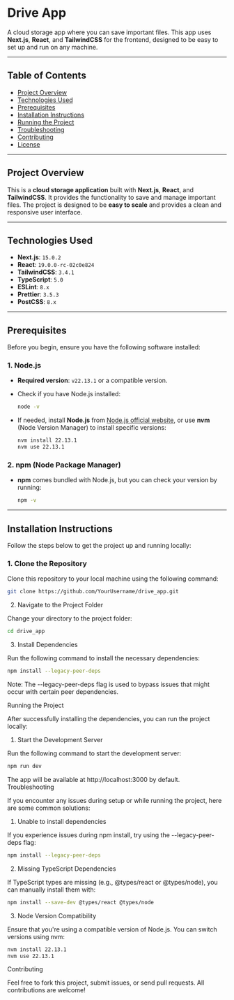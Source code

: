 # Drive App

A cloud storage app where you can save important files. This app uses **Next.js**, **React**, and **TailwindCSS** for the frontend, designed to be easy to set up and run on any machine.

---

## Table of Contents

- [Project Overview](#project-overview)
- [Technologies Used](#technologies-used)
- [Prerequisites](#prerequisites)
- [Installation Instructions](#installation-instructions)
- [Running the Project](#running-the-project)
- [Troubleshooting](#troubleshooting)
- [Contributing](#contributing)
- [License](#license)

---

## Project Overview

This is a **cloud storage application** built with **Next.js**, **React**, and **TailwindCSS**. It provides the functionality to save and manage important files. The project is designed to be **easy to scale** and provides a clean and responsive user interface.

---

## Technologies Used

- **Next.js**: `15.0.2`
- **React**: `19.0.0-rc-02c0e824`
- **TailwindCSS**: `3.4.1`
- **TypeScript**: `5.0`
- **ESLint**: `8.x`
- **Prettier**: `3.5.3`
- **PostCSS**: `8.x`

---

## Prerequisites

Before you begin, ensure you have the following software installed:

### 1. Node.js

- **Required version**: `v22.13.1` or a compatible version.
- Check if you have Node.js installed:
    ```bash
    node -v
    ```

- If needed, install **Node.js** from [Node.js official website](https://nodejs.org/), or use **nvm** (Node Version Manager) to install specific versions:
    ```bash
    nvm install 22.13.1
    nvm use 22.13.1
    ```

### 2. npm (Node Package Manager)

- **npm** comes bundled with Node.js, but you can check your version by running:
    ```bash
    npm -v
    ```

---

## Installation Instructions

Follow the steps below to get the project up and running locally:

### 1. Clone the Repository

Clone this repository to your local machine using the following command:
```bash
git clone https://github.com/YourUsername/drive_app.git
```


2. Navigate to the Project Folder

Change your directory to the project folder:
```bash
cd drive_app
```

3. Install Dependencies

Run the following command to install the necessary dependencies:
```bash
npm install --legacy-peer-deps
```

Note: The --legacy-peer-deps flag is used to bypass issues that might occur with certain peer dependencies.

Running the Project 

After successfully installing the dependencies, you can run the project locally:
1. Start the Development Server

Run the following command to start the development server:
```bash
npm run dev
```

The app will be available at http://localhost:3000 by default.
Troubleshooting

If you encounter any issues during setup or while running the project, here are some common solutions:
1. Unable to install dependencies

If you experience issues during npm install, try using the --legacy-peer-deps flag:
```bash
npm install --legacy-peer-deps
```

2. Missing TypeScript Dependencies

If TypeScript types are missing (e.g., @types/react or @types/node), you can manually install them with:
```bash
npm install --save-dev @types/react @types/node
```
3. Node Version Compatibility

Ensure that you're using a compatible version of Node.js. You can switch versions using nvm:
```bash
nvm install 22.13.1
nvm use 22.13.1
```
Contributing

Feel free to fork this project, submit issues, or send pull requests. All contributions are welcome!
